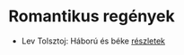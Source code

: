 # Romantikus regények

- Lev Tolsztoj: Háború és béke [részletek](../_details/Lev%20Tolsztoj.md#id_563)